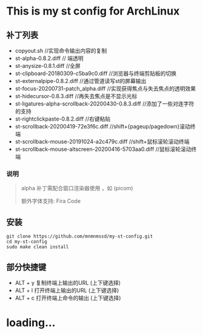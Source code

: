 # This is my st config for ArchLinux

## 补丁列表

- copyout.sh													//实现命令输出内容的复制
- st-alpha-0.8.2.diff 								        			 //  端透明
- st-anysize-0.8.1.diff												 //全屏
- st-clipboard-20180309-c5ba9c0.diff								  //浏览器与终端剪贴板的切换
- st-externalpipe-0.8.2.diff										  //通过管道读写st的屏幕输出
- st-focus-20200731-patch_alpha.diff								 //实现获得焦点与失去焦点的透明效果
- st-hidecursor-0.8.3.diff											//再失去焦点是不显示光标
- st-ligatures-alpha-scrollback-20200430-0.8.3.diff						  //添加了一些对连字符的支持
- st-rightclickpaste-0.8.2.diff										   //右键粘贴
- st-scrollback-20200419-72e3f6c.diff								 //shift+{pageup/pagedown}滚动终端
- st-scrollback-mouse-20191024-a2c479c.diff							//shift+鼠标滚轮滚动终端
- st-scrollback-mouse-altscreen-20200416-5703aa0.diff				    //鼠标滚轮滚动终端

### 说明

> alpha 补丁需配合窗口渲染器使用 ，如 (picom)
>
> 额外字体支持: Fira Code

## 安装

```shell
git clone https://github.com/mnmnmssd/my-st-config.git
cd my-st-config
sudo make clean install
```

## 部分快捷键

- ALT + y			复制终端上输出的URL (上下键选择)
- ALT + l             打开终端上输出的URL (上下键选择)
- ALT + c            打开终端上命令的输出 (上下键选择)

# loading...

